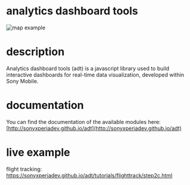 # analytics dashboard tools

![map example](docs/img/map-example.gif "Logo Title Text 1")


# description

Analytics dashboard tools (adt) is a javascript library used to build interactive dashboards for real-time data visualization, developed within Sony Mobile.


# documentation

You can find the documentation of the available modules here: [http://sonyxperiadev.github.io/adt](http://sonyxperiadev.github.io/adt)


# live example

flight tracking: https://sonyxperiadev.github.io/adt/tutorials/flighttrack/step2c.html
